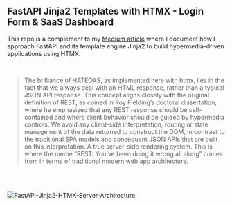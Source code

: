 
## FastAPI Jinja2 Templates with HTMX - Login Form & SaaS Dashboard

This repo is a complement to my [Medium article](https://medium.com/@strasbourgwebsolutions/fastapi-as-a-hypermedia-driven-application-w-htmx-jinja2templates-644c3bfa51d1) where I document how I approach FastAPI and its template engine Jinja2 to build hypermedia-driven applications using HTMX.

<br>

> The brilliance of HATEOAS, as implemented here with htmx, lies in the fact that we always deal with an HTML response, rather than a typical JSON API response. This concept aligns closely with the original definition of REST, as coined in Roy Fielding’s doctoral dissertation, where he emphasized that any REST response should be self-contained and where client behavior should be guided by hypermedia controls. We avoid any client-side interpretation, routing or state management of the data returned to construct the DOM, in contrast to the traditional SPA models and consequent JSON APIs that are built on this interpretation. A true server-side rendering system. This is where the meme “REST: You’ve been doing it wrong all along” comes from in terms of traditional modern web app architecture.

<br><br>

![FastAPI-Jinja2-HTMX-Server-Architecture](https://github.com/user-attachments/assets/72f26fc0-7d0e-4f64-8f8d-ef35ad5f08fa)


